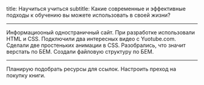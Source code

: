 title: Научиться учиться
subtitle: Какие современные и эффективные подходы к обучению вы можете использовать в своей жизни?
___________________________
Информациооный одностраничный сайт.
При разработке использовали HTML и CSS. Подключили два интересных видео с Yuotube.com.
Сделали две простеньких анимации в CSS. Разобрались, что значит верстать по БЕМ. Создали файловую структуру по БЕМ.
___________________________
Планирую подобрать ресурсы для ссылок.
Настроить преход на покупку книги.
